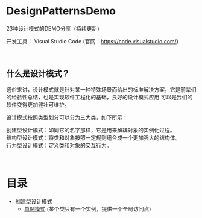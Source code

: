 # DesignPatternsDemo
23种设计模式的DEMO分享（持续更新）

开发工具：
Visual Studio Code (官网：https://code.visualstudio.com/)

<br>

## 什么是设计模式？

通俗来讲，设计模式就是针对某一种特殊场景而给出的标准解决方案，它是前辈们的经验性总结，也是实现软件工程化的基础，良好的设计模式应用 可以是我们的软件变得更加健壮可维护。

设计模式按照类型划分可以分为三大类，如下所示：

创建型设计模式：如同它的名字那样，它是用来解耦对象的实例化过程。<br>
结构型设计模式：将类和对象按照一定规则组合成一个更加强大的结构体。<br>
行为型设计模式：定义类和对象的交互行为。


<br>

# 目录
- 创建型设计模式
    - [单例模式](./SingletonPattern/README.md) (某个类只有一个实例，提供一个全局访问点)

